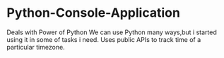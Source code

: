 # Python-Console-Application
Deals with Power of Python
We can use Python many ways,but i started using it in some of tasks i need.
Uses public APIs to track time of a particular timezone.
